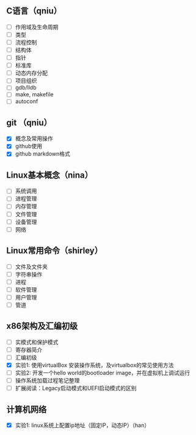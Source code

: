 
## C语言（qniu）
- [ ] 作用域及生命周期
- [ ] 类型
- [ ] 流程控制
- [ ] 结构体
- [ ] 指针
- [ ] 标准库
- [ ] 动态内存分配
- [ ] 项目组织
- [ ] gdb/lldb
- [ ] make, makefile
- [ ] autoconf

## git （qniu）
- [x] 概念及常用操作
- [x] github使用
- [x] github markdown格式

## Linux基本概念（nina）
- [ ] 系统调用
- [ ] 进程管理
- [ ] 内存管理
- [ ] 文件管理
- [ ] 设备管理
- [ ] 网络

## Linux常用命令（shirley）
- [ ] 文件及文件夹
- [ ] 字符串操作
- [ ] 进程
- [ ] 软件管理
- [ ] 用户管理
- [ ] 管道

## x86架构及汇编初级
- [ ] 实模式和保护模式
- [ ] 寄存器简介
- [ ] 汇编初级
- [x] 实验1: 使用virtualBox 安装操作系统，及virtualbox的常见使用方法
- [ ] 实验2: 开发一个hello world的bootloader image，并在虚拟机上调试运行
- [ ] 操作系统加载过程笔记整理
- [ ] 扩展阅读：Legacy启动模式和UEFI启动模式的区别

## 计算机网络
- [x] 实验1: linux系统上配置ip地址（固定IP，动态IP）（han）
